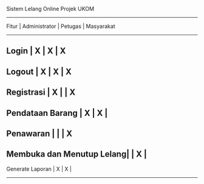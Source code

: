 Sistem Lelang Online
Projek UKOM

__________________________________________________________________
Fitur                     | Administrator | Petugas | Masyarakat
__________________________________________________________________
Login                     |       X       |    X    |      X
------------------------------------------------------------------
Logout                    |       X       |    X    |      X
------------------------------------------------------------------
Registrasi                |       X       |         |      X
------------------------------------------------------------------
Pendataan Barang          |       X       |    X    |      
------------------------------------------------------------------
Penawaran                 |               |         |      X
------------------------------------------------------------------
Membuka dan Menutup Lelang|               |    X    |      
------------------------------------------------------------------
Generate Laporan          |       X       |    X    |      
__________________________________________________________________
